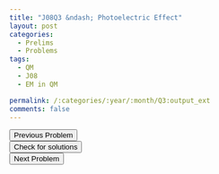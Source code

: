 ```yaml
---
title: "J08Q3 &ndash; Photoelectric Effect"
layout: post
categories:
  - Prelims
  - Problems
tags:
  - QM
  - J08
  - EM in QM

permalink: /:categories/:year/:month/Q3:output_ext
comments: false
---
```

<object data="2008J3Q.pdf" type="application/pdf" width="100%" height="500"></object>

<div class='navbar'>
	<div float='left'><button onclick="window.location='Q2.html'" >Previous Problem</button></div>
	<div float='center'><button onclick="window.location='https://princetonprelim.com/prelim/20/'">Check for solutions</button></div>
	<div float='right'><button onclick="window.location='T1.html'" > Next Problem</button></div>
</div>
